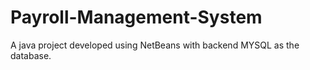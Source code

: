 # Payroll-Management-System
A java project developed using NetBeans with backend MYSQL as the database.
